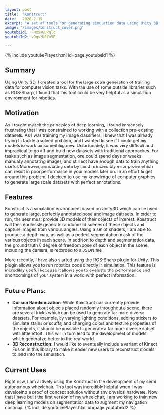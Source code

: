 ```yaml
---
layout: post
title:  "Konstruct"
date:   2020-2-15
excerpt: "A set of tools for generating simulation data using Unity 3D"
image: "/images/konstruct_cover.png"
youtubeId1: FHx5oGUPqlc
youtubeId2: vDqv2U0Zu9E

---
```

{% include youtubePlayer.html id=page.youtubeId1 %}

## Summary
Using Unity 3D, I created a tool for the large scale generation of training data for computer vision tasks. With the use of some outside libraries such as ROS-Sharp, I found that this tool could be very helpful as a simulation environment for robotics.

## Motivation
As I taught myself the principles of deep learning, I found immensely frustrating that I was constrained to working with a collection pre-existing datasets. As I was training my image classifiers, I knew that I was already trying to tackle a solved problem, and I wanted to see if I could get my models to work on something new. Unfortunately, it was very difficult and impractical to go off and build new datasets with traditional approaches. For tasks such as image segmentation, one could spend days or weeks manually annotating images, and still not have enough data to train anything useful. Moreover, annotating data by hand is incredibly error prone which can result in poor performance in your models later on. In an effort to get around this problem, I decided to use my knowledge of computer graphics to generate large scale datasets with perfect annotations.


## Features
Konstruct is a simulation environment based on Unity3D which can be used to generate large, perfectly annotated pose and image datasets. In order to run, the uesr must provide 3D models of their objects of interest. Konstruct will then endlessly generate randomized scenes of these objects and capture images from various angles. Using a set of shaders, I am able to produce a depth map, as well as a perfect segmentation mask of the various objects in each scene. In addition to depth and segmentation data, the ground truth 6 degree of freedom pose of each object in the scene, including the camera, is recorded to a JSON file. 

More recently, I have also started using the ROS-Sharp plugin for Unity. This plugin allows you to run robotics code directly in simulation. This feature is incredibly useful because it allows you to evaluate the performance and shortcomings of your system in a world with perfect information. 


## Future Plans:
- **Domain Randomization:** While Konstruct can currently provide information about objects placed randomly throughout a scene, there are several tricks which can be used to generate far more diverse datasets. For example, by varying lighting conditions, adding stickers to simulate stains or scuffs, and changing colors and texture properties of the objects, it should be possible to generate a far more diverse datset with little effort. This will in turn lead to the development of models which generalize better to the real world.
- **3D Reconstruction:** I would like to eventually include a variant of Kinect Fusion in this library to make it easier new users to reconstruct models to load into the simulation.


## Current Uses
Right now, I am actively using the Konstruct in the development of my semi autonomous wheelchair. This tool was incredibly helpful when I was developing a proof of concept solution without any physical hardware. Now that I have built the first version of my wheelchair, I am working to train new deep learning models on segmentation data to augment my navigation costmap.
{% include youtubePlayer.html id=page.youtubeId2 %}
